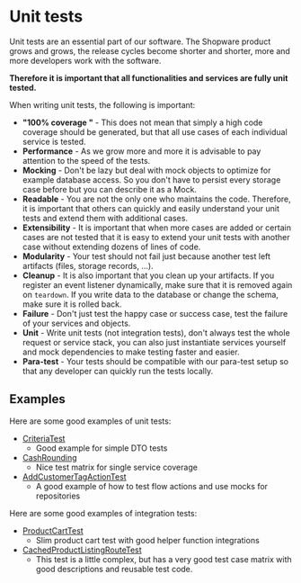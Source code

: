 # Unit tests

Unit tests are an essential part of our software. The Shopware product grows and grows, the release cycles become shorter and shorter, more and more developers work with the software.

**Therefore it is important that all functionalities and services are fully unit tested.**

When writing unit tests, the following is important:

- **"100% coverage "** - This does not mean that simply a high code coverage should be generated, but that all use cases of each individual service is tested.
- **Performance** - As we grow more and more it is advisable to pay attention to the speed of the tests.
- **Mocking** - Don't be lazy but deal with mock objects to optimize for example database access. So you don't have to persist every storage case before but you can describe it as a Mock.
- **Readable** - You are not the only one who maintains the code. Therefore, it is important that others can quickly and easily understand your unit tests and extend them with additional cases.
- **Extensibility** - It is important that when more cases are added or certain cases are not tested that it is easy to extend your unit tests with another case without extending dozens of lines of code.
- **Modularity** - Your test should not fail just because another test left artifacts (files, storage records, ...).
- **Cleanup** - It is also important that you clean up your artifacts. If you register an event listener dynamically, make sure that it is removed again on `teardown`. If you write data to the database or change the schema, make sure it is rolled back.
- **Failure** - Don't just test the happy case or success case, test the failure of your services and objects.
- **Unit** - Write unit tests (not integration tests), don't always test the whole request or service stack, you can also just instantiate services yourself and mock dependencies to make testing faster and easier.
- **Para-test** - Your tests should be compatible with our para-test setup so that any developer can quickly run the tests locally.

## Examples
Here are some good examples of unit tests:
- [CriteriaTest](https://github.com/shopware/platform/blob/trunk/src/Core/Framework/Test/DataAbstractionLayer/Search/CriteriaTest.php)
  - Good example for simple DTO tests
- [CashRounding](https://github.com/shopware/platform/blob/trunk/src/Core/Checkout/Test/Cart/Price/CashRoundingTest.php)
  - Nice test matrix for single service coverage
- [AddCustomerTagActionTest](https://github.com/shopware/platform/blob/trunk/src/Core/Content/Test/Flow/Dispatching/Action/AddCustomerTagActionTest.php)
  - A good example of how to test flow actions and use mocks for repositories

Here are some good examples of integration tests:
- [ProductCartTest](https://github.com/shopware/platform/blob/trunk/src/Core/Content/Test/Product/Cart/ProductCartTest.php)
  - Slim product cart test with good helper function integrations
- [CachedProductListingRouteTest](https://github.com/shopware/platform/blob/trunk/src/Core/Content/Test/Product/SalesChannel/Listing/CachedProductListingRouteTest.php)
  - This test is a little complex, but has a very good test case matrix with good descriptions and reusable test code.